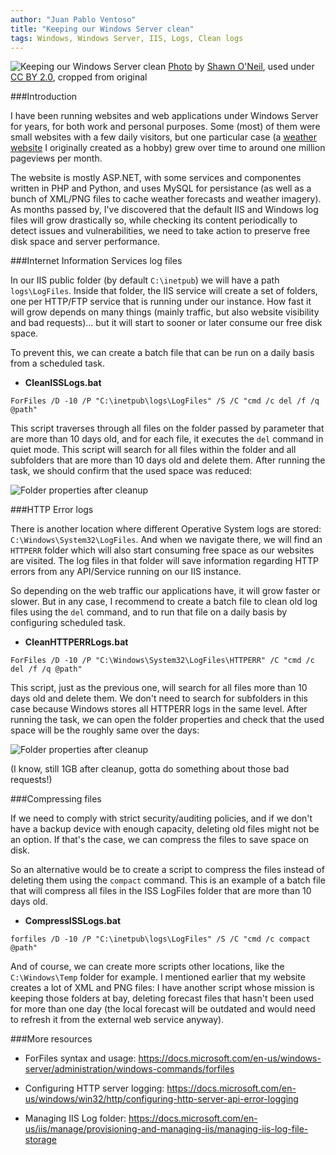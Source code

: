 ```yaml
---
author: "Juan Pablo Ventoso"
title: "Keeping our Windows Server clean"
tags: Windows, Windows Server, IIS, Logs, Clean logs
---
```


<img src="keeping-our-windows-server-clean/cover.jpg" alt="Keeping our Windows Server clean" /> [Photo](https://flic.kr/p/ofjEj4) by [Shawn O'Neil](https://www.flickr.com/photos/oneilsh/), used under [CC BY 2.0](https://creativecommons.org/licenses/by/2.0/), cropped from original


###Introduction

I have been running websites and web applications under Windows Server for years, for both work and personal purposes. Some (most) of them were small websites with a few daily visitors, but one particular case (a <a href="https://www.pronosticoextendido.net" target="_blank">weather website</a> I originally created as a hobby) grew over time to around one million pageviews per month.

The website is mostly ASP.NET, with some services and componentes written in PHP and Python, and uses MySQL for persistance (as well as a bunch of XML/PNG files to cache weather forecasts and weather imagery). As months passed by, I've discovered that the default IIS and Windows log files will grow drastically so, while checking its content periodically to detect issues and vulnerabilities, we need to take action to preserve free disk space and server performance.


###Internet Information Services log files

In our IIS public folder (by default ```C:\inetpub```) we will have a path ```logs\LogFiles```. Inside that folder, the IIS service will create a set of folders, one per HTTP/FTP service that is running under our instance. How fast it will grow depends on many things (mainly traffic, but also website visibility and bad requests)... but it will start to sooner or later consume our free disk space.

To prevent this, we can create a batch file that can be run on a daily basis from a scheduled task.

* <b>CleanISSLogs.bat</b>

```batch
ForFiles /D -10 /P "C:\inetpub\logs\LogFiles" /S /C "cmd /c del /f /q @path"
```

This script traverses through all files on the folder passed by parameter that are more than 10 days old, and for each file, it executes the ```del``` command in quiet mode. This script will search for all files within the folder and all subfolders that are more than 10 days old and delete them. After running the task, we should confirm that the used space was reduced:

![Folder properties after cleanup](https://raw.githubusercontent.com/juanpabloventoso/end-point-blog/master/2019/09/27/keeping-our-windows-server-clean/logfiles-space-green-check.jpg)


###HTTP Error logs

There is another location where different Operative System logs are stored: ```C:\Windows\System32\LogFiles```. And when we navigate there, we will find an ```HTTPERR``` folder which will also start consuming free space as our websites are visited. The log files in that folder will save information regarding HTTP errors from any API/Service running on our IIS instance.

So depending on the web traffic our applications have, it will grow faster or slower. But in any case, I recommend to create a batch file to clean old log files using the ```del``` command, and to run that file on a daily basis by configuring scheduled task.

* <b>CleanHTTPERRLogs.bat</b>

```batch
ForFiles /D -10 /P "C:\Windows\System32\LogFiles\HTTPERR" /C "cmd /c del /f /q @path"
```

This script, just as the previous one, will search for all files more than 10 days old and delete them. We don't need to search for subfolders in this case because Windows stores all HTTPERR logs in the same level. After running the task, we can open the folder properties and check that the used space will be the roughly same over the days:

![Folder properties after cleanup](https://raw.githubusercontent.com/juanpabloventoso/end-point-blog/master/2019/09/27/keeping-our-windows-server-clean/httperr-space-green-check.jpg)

(I know, still 1GB after cleanup, gotta do something about those bad requests!)


###Compressing files

If we need to comply with strict security/auditing policies, and if we don't have a backup device with enough capacity, deleting old files might not be an option. If that's the case, we can compress the files to save space on disk.

So an alternative would be to create a script to compress the files instead of deleting them using the ```compact``` command. This is an example of a batch file that will compress all files in the ISS LogFiles folder that are more than 10 days old.

* <b>CompressISSLogs.bat</b>

```batch
forfiles /D -10 /P "C:\inetpub\logs\LogFiles" /S /C "cmd /c compact @path"
```

And of course, we can create more scripts other locations, like the ```C:\Windows\Temp``` folder for example. I mentioned earlier that my website creates a lot of XML and PNG files: I have another script whose mission is keeping those folders at bay, deleting forecast files that hasn't been used for more than one day (the local forecast will be outdated and would need to refresh it from the external web service anyway).


###More resources

* ForFiles syntax and usage: https://docs.microsoft.com/en-us/windows-server/administration/windows-commands/forfiles

* Configuring HTTP server logging: https://docs.microsoft.com/en-us/windows/win32/http/configuring-http-server-api-error-logging

* Managing IIS Log folder: https://docs.microsoft.com/en-us/iis/manage/provisioning-and-managing-iis/managing-iis-log-file-storage